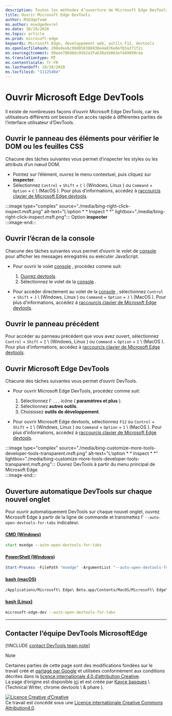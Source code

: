 ```yaml
---
description: Toutes les méthodes d’ouverture de Microsoft Edge DevTools.
title: Ouvrir Microsoft Edge DevTools
author: MSEdgeTeam
ms.author: msedgedevrel
ms.date: 10/19/2020
ms.topic: article
ms.prod: microsoft-edge
keywords: Microsoft Edge, développement web, outils F12, devtools
ms.openlocfilehash: 298edeebc99d858306938e4a876e8ef03a371f2c
ms.sourcegitcommit: 99eee78698dc95b2a3fa638a5b063ef449899cda
ms.translationtype: MT
ms.contentlocale: fr-FR
ms.lasthandoff: 10/20/2020
ms.locfileid: "11125404"
---
```

<!-- Copyright Kayce Basques 

   Licensed under the Apache License, Version 2.0 (the "License");
   you may not use this file except in compliance with the License.
   You may obtain a copy of the License at

       https://www.apache.org/licenses/LICENSE-2.0

   Unless required by applicable law or agreed to in writing, software
   distributed under the License is distributed on an "AS IS" BASIS,
   WITHOUT WARRANTIES OR CONDITIONS OF ANY KIND, either express or implied.
   See the License for the specific language governing permissions and
   limitations under the License. -->

# Ouvrir Microsoft Edge DevTools  

Il existe de nombreuses façons d’ouvrir Microsoft Edge DevTools, car les utilisateurs différents ont besoin d’un accès rapide à différentes parties de l’interface utilisateur d’DevTools.  

## Ouvrir le panneau des éléments pour vérifier le DOM ou les feuilles CSS  

Chacune des tâches suivantes vous permet d’inspecter les styles ou les attributs d’un nœud DOM.

*   Pointez sur l’élément, ouvrez le menu contextuel, puis cliquez sur **inspecter**.  
*   Sélectionnez `Control` + `Shift` + `C` \ (Windows, Linux \) ou `Command` + `Option` + `C` \ (MacOS \).  Pour plus d’informations, accédez à [raccourcis clavier de Microsoft Edge devtools][DevToolsShortcuts].  

:::image type="complex" source="./media/bing-right-click-inspect.msft.png" alt-text="L’option * * Inspect * *" lightbox="./media/bing-right-click-inspect.msft.png":::
   Option **inspecter**  
:::image-end:::  

<!--See [Get Started With Viewing And Changing CSS][GetStartedCSS].  -->  

## Ouvrir l’écran de la console  

Chacune des tâches suivantes vous permet d’ouvrir le volet de [console][DevToolsConsoleIndex] pour afficher les messages enregistrés ou exécuter JavaScript.  

*   Pour ouvrir le volet [console][DevToolsConsoleIndex] , procédez comme suit:  
    
    1.  [Ouvrez devtools](#open-microsoft-edge-devtools).  
    1.  Sélectionnez le volet de la [console][DevToolsConsoleIndex] .  

*   Pour accéder directement au volet de la [console][DevToolsConsoleIndex] , sélectionnez `Control` + `Shift` + `J` \ (Windows, Linux \) ou `Command` + `Option` + `J` \ (MacOS \).  Pour plus d’informations, accédez à [raccourcis clavier de Microsoft Edge devtools][DevToolsShortcuts].  

<!--See [Get Started With The Console][ConsoleGetStarted].  -->

## Ouvrir le panneau précédent  

Pour accéder au panneau précédent que vous avez ouvert, sélectionnez `Control` + `Shift` + `I` \ (Windows, Linux \) ou `Command` + `Option` + `I` \ (MacOS \).  Pour plus d’informations, accédez à [raccourcis clavier de Microsoft Edge devtools][DevToolsShortcuts].  

## Ouvrir Microsoft Edge DevTools  

Chacune des tâches suivantes vous permet d’ouvrir DevTools.  

*   Pour ouvrir Microsoft Edge DevTools, procédez comme suit:  
    
    1.  Sélectionnez l'  `...` icône ( **paramètres et plus** ).  
    1.  Sélectionnez **autres outils**.  
    1.  Choisissez **outils de développement**.  
    
*   Pour ouvrir Microsoft Edge devtools, sélectionnez `F12` ou `Control` + `Shift` + `I` \ (Windows, Linux \) ou `Command` + `Option` + `I` \ (MacOS \).  Pour plus d’informations, accédez à [raccourcis clavier de Microsoft Edge devtools][DevToolsShortcuts].  

:::image type="complex" source="./media/bing-customize-more-tools-developer-tools-transparent.msft.png" alt-text="L’option * * Inspect * *" lightbox="./media/bing-customize-more-tools-developer-tools-transparent.msft.png":::
   Ouvrez DevTools à partir du menu principal de Microsoft Edge  
:::image-end:::  

## Ouverture automatique DevTools sur chaque nouvel onglet  

Pour ouvrir automatiquement DevTools sur chaque nouvel onglet, ouvrez Microsoft Edge à partir de la ligne de commande et transmettez l' `--auto-open-devtools-for-tabs` indicateur.  

#### [CMD (Windows)](#tab/cmd-Windows/)  

<a id="auto-open-devtools-command-line"></a>  

```cmd
start msedge --auto-open-devtools-for-tabs
```  

#### [PowerShell (Windows)](#tab/powershell-Windows/)  

<a id="auto-open-devtools-command-line"></a>  

```powershell
Start-Process -FilePath "msedge" -ArgumentList "--auto-open-devtools-for-tabs"
```  

#### [bash (macOS)](#tab/bash-macos/)  

<a id="auto-open-devtools-command-line"></a>  

```bash
/Applications/Microsoft\ Edge\ Beta.app/Contents/MacOS/Microsoft\ Edge\ Beta --auto-open-devtools-for-tabs
```  

#### [bash (Linux)](#tab/bash-linux/)  

<a id="auto-open-devtools-command-line"></a>  

```bash
microsoft-edge-dev --auto-open-devtools-for-tabs
```  

* * *  

## Contacter l’équipe DevTools MicrosoftEdge  

[!INCLUDE [contact DevTools team note](./includes/contact-devtools-team-note.md)]  

<!-- links -->  

[DevToolsConsoleIndex]: ./console/index.md "Présentation de la console | Documents Microsoft"  
[DevtoolsShortcuts]: ./shortcuts.md "Raccourcis clavier de Microsoft Edge DevTools-Microsoft documents"  

<!--[ConsoleGetStarted]: /microsoft-edge/devtools-guide-chromium/console/get-started ""  -->  
<!--[GetStartedCSS]: /microsoft-edge/devtools-guide-chromium/css "CSS"  -->

> [!NOTE]
> Certaines parties de cette page sont des modifications fondées sur le travail créé et [partagé par Google][GoogleSitePolicies] et utilisées conformément aux conditions décrites dans la [licence internationale 4,0 d’attribution Creative][CCA4IL].  
> La page d’origine est disponible [ici](https://developers.google.com/web/tools/chrome-devtools/open) et est créée par [Kayce basques][KayceBasques] \ (Technical Writer, chrome devtools \ & phare \).  

[![Licence Creative d’Creative][CCby4Image]][CCA4IL]  
Ce travail est concédé sous une [Licence internationale Creative Commons Attribution4.0][CCA4IL].  

[CCA4IL]: https://creativecommons.org/licenses/by/4.0  
[CCby4Image]: https://i.creativecommons.org/l/by/4.0/88x31.png  
[GoogleSitePolicies]: https://developers.google.com/terms/site-policies  
[KayceBasques]: https://developers.google.com/web/resources/contributors/kaycebasques  
